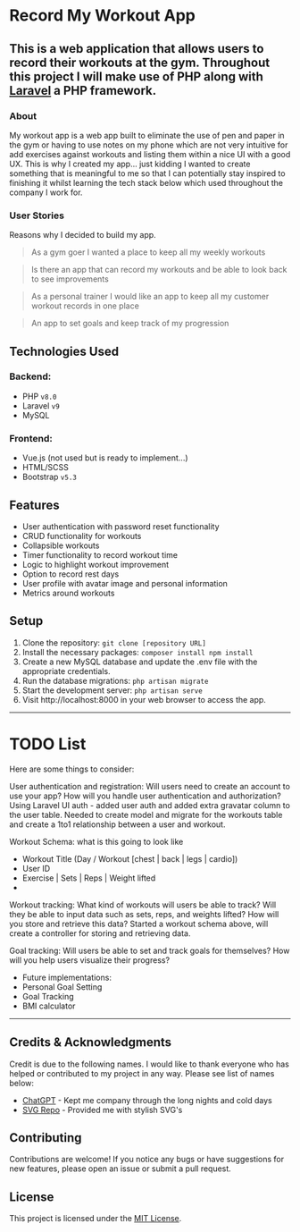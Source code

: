 # Record My Workout App
This is a web application that allows users to record their workouts at the gym. 
Throughout this project I will make use of PHP along with [Laravel](https://laravel.com/) a PHP framework.
---
### About
My workout app is a web app built to eliminate the use of pen and paper in the gym or 
having to use notes on my phone which are not very intuitive for add exercises against workouts and 
listing them within a nice UI with a good UX. This is why I created my app... just kidding I wanted to create
something that is meaningful to me so that I can potentially stay inspired to finishing it whilst learning the tech stack below which
used throughout the company I work for.

### User Stories
Reasons why I decided to build my app.
> As a gym goer I wanted a place to keep all my weekly workouts

> Is there an app that can record my workouts and be able to look back to see improvements

> As a personal trainer I would like an app to keep all my customer workout records in one place

> An app to set goals and keep track of my progression


## Technologies Used

### Backend:
- PHP `v8.0`
- Laravel `v9`
- MySQL 

### Frontend:
- Vue.js (not used but is ready to implement...)
- HTML/SCSS 
- Bootstrap `v5.3`

## Features
- User authentication with password reset functionality 
- CRUD functionality for workouts 
- Collapsible workouts 
- Timer functionality to record workout time 
- Logic to highlight workout improvement 
- Option to record rest days 
- User profile with avatar image and personal information 
- Metrics around workouts 

## Setup 
1. Clone the repository: `git clone [repository URL]`
2. Install the necessary packages: ```composer install
   npm install```
3. Create a new MySQL database and update the .env file with the appropriate credentials.
4. Run the database migrations: `php artisan migrate`
5. Start the development server: `php artisan serve`
6. Visit http://localhost:8000 in your web browser to access the app.

---

# TODO List
Here are some things to consider:

User authentication and registration: Will users need to create an account to use your app? How will you handle user authentication and authorization?
Using Laravel UI auth - added user auth and added extra gravatar column to the user table. Needed to create model and migrate for the workouts table and
create a 1to1 relationship between a user and workout.

Workout Schema: what is this going to look like
- Workout Title (Day / Workout [chest | back | legs | cardio])
- User ID
- Exercise | Sets | Reps | Weight lifted
-

Workout tracking: What kind of workouts will users be able to track? Will they be able to input data such as sets, reps, and weights lifted? How will you store and retrieve this data?
Started a workout schema above, will create a controller for storing and retrieving data.

Goal tracking: Will users be able to set and track goals for themselves? How will you help users visualize their progress?
- Future implementations:
- Personal Goal Setting
- Goal Tracking
- BMI calculator

---

## Credits & Acknowledgments
Credit is due to the following names. I would like to thank everyone who has helped or contributed to my project in any way. Please see list of names below:

- [ChatGPT](https://openai.com/blog/chatgpt) - Kept me company through the long nights and cold days
- [SVG Repo](https://www.svgrepo.com/) - Provided me with stylish SVG's


## Contributing
Contributions are welcome! If you notice any bugs or have suggestions for new features, please open an issue or submit a pull request.

## License
This project is licensed under the [MIT License](https://github.com/ShaneMuir/workout-app/blob/main/LICENSE).
